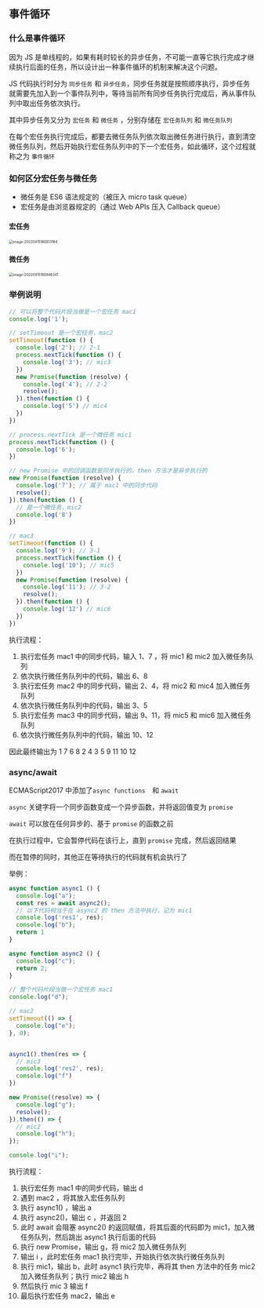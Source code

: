 ## 事件循环



### 什么是事件循环

因为 JS 是单线程的，如果有耗时较长的异步任务，不可能一直等它执行完成才继续执行后面的任务，所以设计出一种事件循环的机制来解决这个问题。

JS 代码执行时分为 `同步任务` 和 `异步任务`，同步任务就是按照顺序执行，异步任务就需要先加入到一个事件队列中，等待当前所有同步任务执行完成后，再从事件队列中取出任务依次执行。

其中异步任务又分为 `宏任务` 和 `微任务` ，分别存储在 `宏任务队列` 和 `微任务队列`

在每个宏任务执行完成后，都要去微任务队列依次取出微任务进行执行，直到清空微任务队列，然后开始执行宏任务队列中的下一个宏任务，如此循环，这个过程就称之为 `事件循环`



### 如何区分宏任务与微任务

- 微任务是 ES6 语法规定的（被压入 micro task queue）
- 宏任务是由浏览器规定的（通过 Web APIs 压入 Callback queue）

#### 宏任务

<img src="/Users/rongjunming/Documents/00-demo/github/review/2022-02-07-Interview/07-eventloop/事件循环.assets/image-20220415160813164.png" alt="image-20220415160813164" style="zoom:50%;" />

#### 微任务

<img src="/Users/rongjunming/Documents/00-demo/github/review/2022-02-07-Interview/07-eventloop/事件循环.assets/image-20220415160846341.png" alt="image-20220415160846341" style="zoom:50%;" />





### 举例说明

```js
// 可以将整个代码片段当做是一个宏任务 mac1
console.log('1');

// setTimeout 是一个宏任务，mac2
setTimeout(function () {
  console.log('2'); // 2-1
  process.nextTick(function () {
    console.log('3'); // mic3
  })
  new Promise(function (resolve) {
    console.log('4'); // 2-2
    resolve();
  }).then(function () {
    console.log('5') // mic4
  })
})

// process.nextTick 是一个微任务 mic1
process.nextTick(function () {
  console.log('6');
})

// new Promise 中的回调函数是同步执行的，then 方法才是异步执行的
new Promise(function (resolve) {
  console.log('7'); // 属于 mac1 中的同步代码
  resolve();
}).then(function () {
  // 是一个微任务，mic2
  console.log('8')
})

// mac3
setTimeout(function () {
  console.log('9'); // 3-1
  process.nextTick(function () {
    console.log('10'); // mic5
  })
  new Promise(function (resolve) {
    console.log('11'); // 3-2
    resolve();
  }).then(function () {
    console.log('12') // mic6
  })
})

```

执行流程：

1. 执行宏任务 mac1 中的同步代码，输入 1、7 ，将 mic1 和 mic2 加入微任务队列
2. 依次执行微任务队列中的代码，输出 6、8
3. 执行宏任务 mac2 中的同步代码，输出 2、4，将 mic2 和 mic4 加入微任务队列
4. 依次执行微任务队列中的代码，输出 3、5
5. 执行宏任务 mac3 中的同步代码，输出 9、11，将 mic5 和 mic6 加入微任务队列
6. 依次执行微任务队列中的代码，输出 10、12

因此最终输出为 1 7 6 8 2 4 3 5 9 11 10 12



### async/await

ECMAScript2017 中添加了`async functions  `和 `await`

`async` 关键字将一个同步函数变成一个异步函数，并将返回值变为 `promise`

`await` 可以放在任何异步的、基于 `promise` 的函数之前

在执行过程中，它会暂停代码在该行上，直到 `promise` 完成，然后返回结果

而在暂停的同时，其他正在等待执行的代码就有机会执行了



举例：

```js
async function async1 () {
  console.log("a");
  const res = await async2();
  // 以下代码相当于在 async2 的 then 方法中执行，记为 mic1
  console.log('res1', res);
  console.log("b");
  return 1
}

async function async2 () {
  console.log("c");
  return 2;
}

// 整个代码片段当做一个宏任务 mac1
console.log("d");

// mac2
setTimeout(() => {
  console.log("e");
}, 0);


async1().then(res => {
  // mic3
  console.log('res2', res);
  console.log("f")
})

new Promise((resolve) => {
  console.log("g");
  resolve();
}).then(() => {
  // mic2
  console.log("h");
});

console.log("i");
```

执行流程：

1. 执行宏任务 mac1 中的同步代码，输出 d
2. 遇到 mac2 ，将其放入宏任务队列
3. 执行 async1() ，输出 a
4. 执行 async2()，输出 c ，并返回 2
5. 此时 await 会阻塞 async2() 的返回赋值，将其后面的代码即为 mic1，加入微任务队列，然后跳出 async1 执行后面的代码
6. 执行 new Promise，输出 g，将 mic2 加入微任务队列
7. 输出 i ，此时宏任务 mac1 执行完毕，开始执行依次执行微任务队列
8. 执行 mic1，输出 b，此时 async1 执行完毕，再将其 then 方法中的任务 mic2 加入微任务队列；执行 mic2 输出 h
9. 然后执行 mic 3 输出 f
10. 最后执行宏任务 mac2，输出 e



